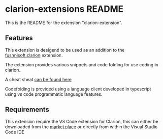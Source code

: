 # clarion-extensions README

This is the README for the extension "clarion-extension". 

## Features

This extension is desigend to be used as an addition to the [fushnisoft.clarion](https://marketplace.visualstudio.com/items?itemName=Fushnisoft.Clarion) extension.

The extension provides various snippets and code folding for use coding in clarion..

A cheat sheat [can be found here](https://github.com/msarson/Clarion-Extension/blob/master/docs/CheatSheet.md)

Codefolding is provided using a language client developed in typescript using vs code programmatic language features.
    
## Requirements

This extension require the VS Code extension for Clarion, this can either be downloaded from the [market place](https://marketplace.visualstudio.com/items?itemName=Fushnisoft.Clarion) or directly from within the Visual Studio Code IDE

